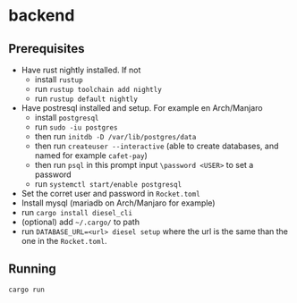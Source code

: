 # backend

## Prerequisites

 - Have rust nightly installed. If not
 	- install `rustup`
	- run `rustup toolchain add nightly`
	- run `rustup default nightly`
 - Have postresql installed and setup. For example en Arch/Manjaro
 	- install `postgresql`
	- run `sudo -iu postgres`
	- then run `initdb -D /var/lib/postgres/data`
	- then run `createuser --interactive` (able to create databases, and named for example `cafet-pay`)
	- then run `psql` in this prompt input `\password <USER>` to set a password
	- run `systemctl start/enable postgresql`
 - Set the corret user and password in `Rocket.toml`
 - Install mysql (mariadb on Arch/Manjaro for example)
 - run `cargo install diesel_cli`
 - (optional) add `~/.cargo/` to path
 - run `DATABASE_URL=<url> diesel setup` where the url is the same than the one in the `Rocket.toml`.

## Running

`cargo run`
